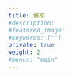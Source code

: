 ```yaml
---
title: 雅柏
#description: 
#featured_image: 
#keywords: [""]
private: true
weight: 2
#menus: "main"
---
```

